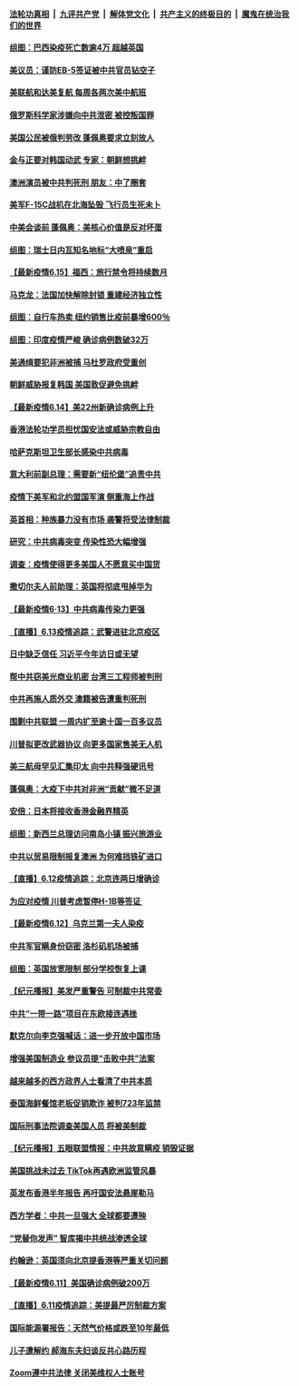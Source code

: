 

####  [法轮功真相](../../../../basic/blob/master/README.md?t=06160202) &nbsp;|&nbsp; [九评共产党](../../../../9ping.md/blob/master/README.md?t=06160202) &nbsp;|&nbsp; [解体党文化](../../../../jtdwh.md/blob/master/README.md?t=06160202)  &nbsp;|&nbsp; [共产主义的终极目的](../../../../gczydzjmd.md/blob/master/README.md?t=06160202) &nbsp;|&nbsp; [魔鬼在统治我们的世界](../../../../mgztzwmdsj.md/blob/master/README.md?t=06160202) 

#### [组图：巴西染疫死亡数逾4万 超越英国](../pages/nsc418/n12186719.md?t=06160202) 

#### [美议员：谨防EB-5签证被中共官员钻空子](../pages/nsc418/n12187613.md?t=06160202) 

#### [美联航和达美复航 每周各两次美中航班](../pages/nsc418/n12187419.md?t=06160202) 

#### [俄罗斯科学家涉嫌向中共泄密 被控叛国罪](../pages/nsc418/n12187303.md?t=06160202) 

#### [美国公民被俄判劳改 蓬佩奥要求立刻放人](../pages/nsc418/n12187313.md?t=06160202) 

#### [金与正要对韩国动武 专家：朝鲜想挑衅](../pages/nsc418/n12187148.md?t=06160202) 

#### [澳洲演员被中共判死刑 朋友：中了圈套](../pages/nsc418/n12187174.md?t=06160202) 

#### [美军F-15C战机在北海坠毁 飞行员生死未卜](../pages/nsc418/n12186930.md?t=06160202) 

#### [中美会谈前 蓬佩奥：美核心价值是反对坏蛋](../pages/nsc418/n12186712.md?t=06160202) 

#### [组图：瑞士日内瓦知名地标“大喷泉”重启](../pages/nsc418/n12186281.md?t=06160202) 

#### [【最新疫情6.15】福西：旅行禁令将持续数月](../pages/nsc418/n12179367.md?t=06160202) 

#### [马克龙：法国加快解除封锁 重建经济独立性](../pages/nsc418/n12186432.md?t=06160202) 

#### [组图：自行车热卖 纽约销售比疫前暴增600％](../pages/nsc418/n12184559.md?t=06160202) 

#### [组图：印度疫情严峻 确诊病例数破32万](../pages/nsc418/n12184601.md?t=06160202) 

#### [美通缉要犯非洲被捕 马杜罗政府受重创](../pages/nsc418/n12185231.md?t=06160202) 

#### [朝鲜威胁报复韩国 美国敦促避免挑衅](../pages/nsc418/n12185054.md?t=06160202) 

#### [【最新疫情6.14】美22州新确诊病例上升](../pages/nsc418/n12179372.md?t=06160202) 

#### [香港法轮功学员担忧国安法或威胁宗教自由](../pages/nsc418/n12184419.md?t=06160202) 

#### [哈萨克斯坦卫生部长感染中共病毒](../pages/nsc418/n12184841.md?t=06160202) 

#### [意大利前副总理：需要新“纽伦堡”追责中共](../pages/nsc418/n12184414.md?t=06160202) 

#### [疫情下美军和北约盟国军演 侧重海上作战](../pages/nsc418/n12183843.md?t=06160202) 

#### [英首相：种族暴力没有市场 袭警将受法律制裁](../pages/nsc418/n12183544.md?t=06160202) 

#### [研究：中共病毒突变 传染性恐大幅增强](../pages/nsc418/n12183542.md?t=06160202) 

#### [调查：疫情使得更多美国人不愿意买中国货](../pages/nsc418/n12183462.md?t=06160202) 

#### [撒切尔夫人前助理：英国将彻底甩掉华为](../pages/nsc418/n12183214.md?t=06160202) 

#### [【最新疫情6·13】中共病毒传染力更强](../pages/nsc418/n12182223.md?t=06160202) 

#### [【直播】6.13疫情追踪：武警进驻北京疫区](../pages/nsc418/n12182922.md?t=06160202) 

#### [日中缺乏信任 习近平今年访日或无望](../pages/nsc418/n12182503.md?t=06160202) 

#### [帮中共窃美光商业机密 台湾三工程师被判刑](../pages/nsc418/n12181796.md?t=06160202) 

#### [中共再施人质外交 澳籍被告遭重判死刑](../pages/nsc418/n12182466.md?t=06160202) 

#### [围剿中共联盟 一周内扩至逾十国一百多议员](../pages/nsc418/n12182189.md?t=06160202) 

#### [川普拟更改武器协议 向更多国家售美无人机](../pages/nsc418/n12181563.md?t=06160202) 

#### [美三航母罕见汇集印太 向中共释强硬讯号](../pages/nsc418/n12181478.md?t=06160202) 

#### [蓬佩奥：大疫下中共对非洲“贡献”微不足道](../pages/nsc418/n12179194.md?t=06160202) 

#### [安倍：日本将接收香港金融界精英](../pages/nsc418/n12181236.md?t=06160202) 

#### [组图：新西兰总理访问南岛小镇 振兴旅游业](../pages/nsc418/n12180170.md?t=06160202) 

#### [中共以贸易限制报复澳洲 为何难挡铁矿进口](../pages/nsc418/n12181166.md?t=06160202) 

#### [【直播】6.12疫情追踪：北京连两日增确诊](../pages/nsc418/n12180894.md?t=06160202) 

#### [为应对疫情 川普考虑暂停H-1B等签证 ](../pages/nsc418/n12180522.md?t=06160202) 

#### [【最新疫情6.12】乌克兰第一夫人染疫](../pages/nsc418/n12179593.md?t=06160202) 

#### [中共军官瞒身份窃密 洛杉矶机场被捕](../pages/nsc418/n12180472.md?t=06160202) 

#### [组图：英国放宽限制 部分学校恢复上课](../pages/nsc418/n12178333.md?t=06160202) 

#### [【纪元播报】美发严重警告 可制裁中共常委](../pages/nsc418/n12179464.md?t=06160202) 

#### [中共“一带一路”项目在东欧接连遇挫](../pages/nsc418/n12179246.md?t=06160202) 

#### [默克尔向李克强喊话：进一步开放中国市场](../pages/nsc418/n12179231.md?t=06160202) 

#### [增强美国制造业 参议员提“击败中共”法案](../pages/nsc418/n12179399.md?t=06160202) 

#### [越来越多的西方政界人士看清了中共本质](../pages/nsc418/n12179097.md?t=06160202) 

#### [泰国海鲜餐馆老板促销欺诈 被判723年监禁](../pages/nsc418/n12179113.md?t=06160202) 

#### [国际刑事法院调查美国人员 将被美制裁](../pages/nsc418/n12178803.md?t=06160202) 

#### [【纪元播报】五眼联盟情报：中共故意瞒疫 销毁证据](../pages/nsc418/n12171650.md?t=06160202) 

#### [美国挑战未过去 TikTok再遇欧洲监管风暴](../pages/nsc418/n12178722.md?t=06160202) 

#### [英发布香港半年报告 再吁国安法悬崖勒马](../pages/nsc418/n12178589.md?t=06160202) 

#### [西方学者：中共一旦强大 全球都要遭殃](../pages/nsc418/n12178530.md?t=06160202) 

#### [“党替你发声” 智库揭中共统战渗透全球](../pages/nsc418/n12178372.md?t=06160202) 

#### [约翰逊：英国须向北京提香港等严重关切问题](../pages/nsc418/n12178004.md?t=06160202) 

#### [【最新疫情6.11】美国确诊病例破200万](../pages/nsc418/n12176674.md?t=06160202) 

#### [【直播】6.11疫情追踪：美提最严厉制裁方案](../pages/nsc418/n12177840.md?t=06160202) 

#### [国际能源署报告：天然气价格或跌至10年最低](../pages/nsc418/n12177778.md?t=06160202) 

#### [儿子遭解约 郝海东夫妇谈反共心路历程](../pages/nsc418/n12177592.md?t=06160202) 

#### [Zoom遵中共法律 关闭美维权人士账号](../pages/nsc418/n12177317.md?t=06160202) 

